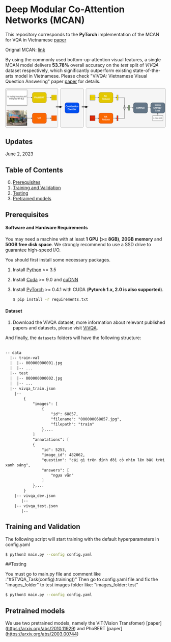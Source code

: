 # Deep Modular Co-Attention Networks (MCAN)

This repository corresponds to the **PyTorch** implementation of the MCAN for VQA in Vietnamese
[paper](https://openaccess.thecvf.com/content_CVPR_2019/html/Yu_Deep_Modular_Co-Attention_Networks_for_Visual_Question_Answering_CVPR_2019_paper.html)

Orignal MCAN: [link](https://github.com/MILVLG/mcan-vqa)

By using the commonly used bottom-up-attention visual features, a single MCAN model delivers **53.78%**  overall accuracy on the *test* split of *ViVQA* dataset respectively, which significantly outperform existing state-of-the-arts model in Vietnamese. Please check "ViVQA: Vietnamese Visual Question Answering" paper [paper](https://aclanthology.org/2021.paclic-1.72/) for details.

![Overview our MCAN reimplement](pic/mcan.png)

## Updates

June 2, 2023

## Table of Contents
0. [Prerequisites](#Prerequisites)
0. [Training and Validation](#Training-and-Validation)
0. [Testing](#Testing)
0. [Pretrained models](#Pretrained-models)


## Prerequisites

#### Software and Hardware Requirements

You may need a machine with at least **1 GPU (>= 8GB)**, **20GB memory** and **50GB free disk space**.  We strongly recommend to use a SSD drive to guarantee high-speed I/O.

You should first install some necessary packages.

1. Install [Python](https://www.python.org/downloads/) >= 3.5
2. Install [Cuda](https://developer.nvidia.com/cuda-toolkit) >= 9.0 and [cuDNN](https://developer.nvidia.com/cudnn)
3. Install [PyTorch](http://pytorch.org/) >= 0.4.1 with CUDA (**Pytorch 1.x, 2.0 is also supported**).

	```bash
	$ pip install -r requirements.txt
	```

#### Dataset

1. Download the ViVQA dataset, more information about relevant published papers and datasets, please visit [ViVQA]( http://nlp.uit.edu.vn).


And finally, the `datasets` folders will have the following structure:

```angular2html

-- data
  |-- train-val
  |  |-- 000000000001.jpg
  |  |-- ...
  |-- test
  |  |-- 000000000002.jpg
  |  |-- ...
  |-- vivqa_train.json
  	|-- 
		{
			"images": [
				{
					"id": 68857,
					"filename": "000000068857.jpg",
					"filepath": "train"
				},...
			]
			"annotations": [
			{
				"id": 5253,
				"image_id": 482062,
				"question": "cái gì trên đỉnh đồi cỏ nhìn lên bầu trời xanh sáng",
				"answers": [
					"ngựa vằn"
				]
			},...
		}
	|-- vivqa_dev.json
	   |--
	|-- vivqa_test.json
       |--

```


## Training and Validation

The following script will start training with the default hyperparameters in config.yaml

```bash
$ python3 main.py --config config.yaml
```

##Testing

You must go to main.py file and comment like :"#STVQA_Task(config).training()"
Then go to config.yaml file and fix the "images_folder" to test images folder like: "images_folder: test"
```bash
$ python3 main.py --config config.yaml
```

## Pretrained models

We use two pretrained models, namely the ViT(Vision Transfomer) [paper] (https://arxiv.org/abs/2010.11929) and PhoBERT [paper] (https://arxiv.org/abs/2003.00744)




